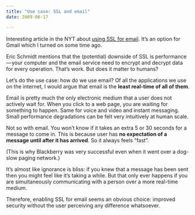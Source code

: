 ```yaml
---
title: "Use case: SSL and email"
date: 2009-06-17

---
```


Interesting article in the NYT about [using SSL for email](http://bits.blogs.nytimes.com/2009/06/16/gmail-to-get-more-protection-from-snoops/). It’s an option for Gmail which I turned on some time ago.

Eric Schmidt mentions that the (potential) downside of SSL is performance — your computer and the email service need to encrypt and decrypt data for every operation. That’s work. But does it matter to humans?

Let’s do the use case: how do we use email? Of all the applications we use on the internet, I would argue that email is the **least real-time of all of them**.

Email is pretty much the only electronic medium that a user does not actively wait for. When you click to a web page, you are waiting for something to happen. Same for voice and video and instant messaging. Small performance degradations can be felt very intuitively at human scale.

Not so with email. You won’t know if it takes an extra 5 or 30 seconds for a message to come in. This is because user has **no expectation of a message until after it has arrived**. So it always feels “fast”.

(This is why Blackberry was very successful even when it went over a dog-slow paging network.)

It’s almost like ignorance is bliss: if you knew that a message has been sent then you might feel like it’s taking a while. But that only ever happens if you are simultaneously communicating with a person over a more real-time medium.

Therefore, enabling SSL for email seems an obvious choice: improved security without the user perceiving any difference whatsoever.
